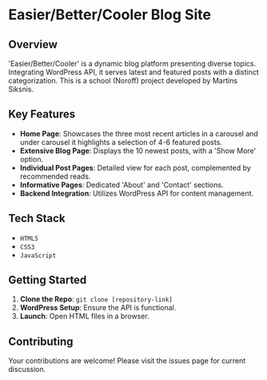 # Easier/Better/Cooler Blog Site

## Overview

'Easier/Better/Cooler' is a dynamic blog platform presenting diverse topics. Integrating WordPress API, it serves latest and featured posts with a distinct categorization. This is a school (Noroff) project developed by Martins Siksnis.

## Key Features

- **Home Page**: Showcases the three most recent articles in a carousel and under carousel it highlights a selection of 4-6 featured posts.
- **Extensive Blog Page**: Displays the 10 newest posts, with a 'Show More' option.
- **Individual Post Pages**: Detailed view for each post, complemented by recommended reads.
- **Informative Pages**: Dedicated 'About' and 'Contact' sections.
- **Backend Integration**: Utilizes WordPress API for content management.

## Tech Stack

- `HTML5`
- `CSS3`
- `JavaScript`

## Getting Started

1. **Clone the Repo**: `git clone [repository-link]`
2. **WordPress Setup**: Ensure the API is functional.
3. **Launch**: Open HTML files in a browser.

## Contributing

Your contributions are welcome! Please visit the issues page for current discussion.
